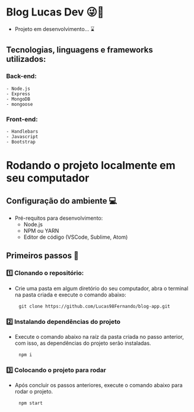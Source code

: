 # **Blog Lucas Dev** 😜📣 

- Projeto em desenvolvimento... ⌛

## **Tecnologias, linguagens e frameworks utilizados:**

### **Back-end:**
    - Node.js
    - Express
    - MongoDB
    - mongoose

### **Front-end:**
    - Handlebars
    - Javascript
    - Bootstrap

# Rodando o projeto localmente em seu computador

## **Configuração do ambiente** 💻

- Pré-requitos para desenvolvimento:
    - Node.js
    - NPM ou YARN
    - Editor de código (VSCode, Sublime, Atom)

## **Primeiros passos** 🚀

### 1️⃣ Clonando o repositório:

- Crie uma pasta em algum diretório do seu computador, abra o terminal na pasta criada e execute o comando abaixo:

<pre>
    <code>git clone https://github.com/Lucas98Fernando/blog-app.git</code>
</pre>

### 2️⃣ Instalando dependências do projeto
- Execute o comando abaixo na raíz da pasta criada no passo anterior, com isso, as dependências do projeto serão instaladas.

<pre>
    <code>npm i</code>
</pre>

### 3️⃣ Colocando o projeto para rodar

- Após concluir os passos anteriores, execute o comando abaixo para rodar o projeto.

<pre>
    <code>npm start</code>
</pre>
